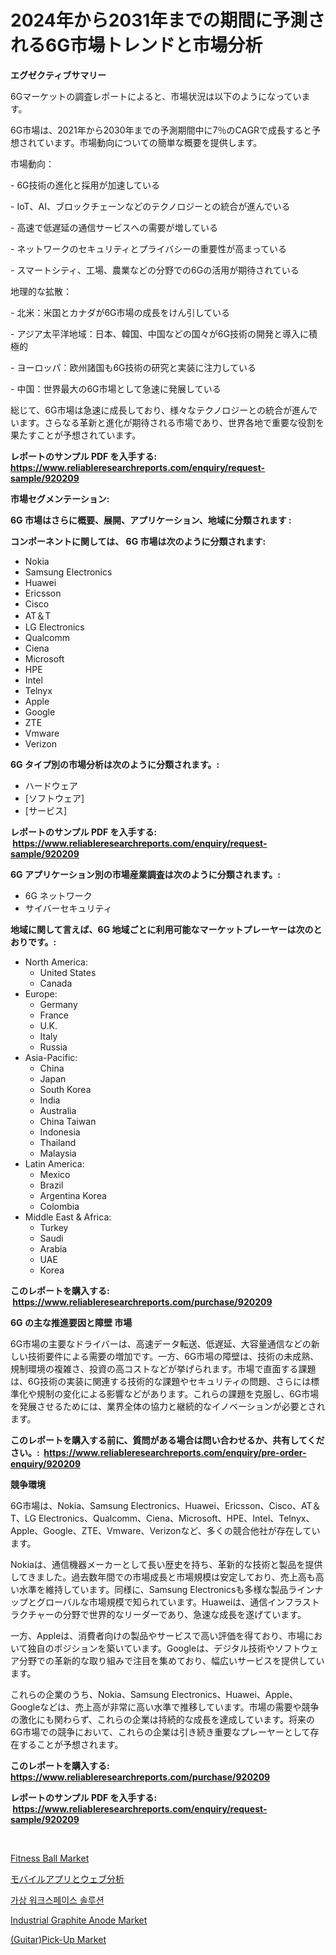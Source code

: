 <p><h1>2024年から2031年までの期間に予測される6G市場トレンドと市場分析</h1></p><p><strong>エグゼクティブサマリー</strong></p>
<p><p>6Gマーケットの調査レポートによると、市場状況は以下のようになっています。</p><p>6G市場は、2021年から2030年までの予測期間中に7％のCAGRで成長すると予想されています。市場動向についての簡単な概要を提供します。</p><p>市場動向：</p><p>- 6G技術の進化と採用が加速している</p><p>- IoT、AI、ブロックチェーンなどのテクノロジーとの統合が進んでいる</p><p>- 高速で低遅延の通信サービスへの需要が増している</p><p>- ネットワークのセキュリティとプライバシーの重要性が高まっている</p><p>- スマートシティ、工場、農業などの分野での6Gの活用が期待されている</p><p>地理的な拡散：</p><p>- 北米：米国とカナダが6G市場の成長をけん引している</p><p>- アジア太平洋地域：日本、韓国、中国などの国々が6G技術の開発と導入に積極的</p><p>- ヨーロッパ：欧州諸国も6G技術の研究と実装に注力している</p><p>- 中国：世界最大の6G市場として急速に発展している</p><p>総じて、6G市場は急速に成長しており、様々なテクノロジーとの統合が進んでいます。さらなる革新と進化が期待される市場であり、世界各地で重要な役割を果たすことが予想されています。</p></p>
<p><strong>レポートのサンプル PDF を入手する: <a href="https://www.reliableresearchreports.com/enquiry/request-sample/920209">https://www.reliableresearchreports.com/enquiry/request-sample/920209</a></strong></p>
<p><strong>市場セグメンテーション:</strong></p>
<p><strong> 6G 市場はさらに概要、展開、アプリケーション、地域に分類されます :</strong></p>
<p><strong>コンポーネントに関しては、 6G 市場は次のように分類されます: &nbsp;</strong></p>
<p><ul><li>Nokia</li><li>Samsung Electronics</li><li>Huawei</li><li>Ericsson</li><li>Cisco</li><li>AT＆T</li><li>LG Electronics</li><li>Qualcomm</li><li>Ciena</li><li>Microsoft</li><li>HPE</li><li>Intel</li><li>Telnyx</li><li>Apple</li><li>Google</li><li>ZTE</li><li>Vmware</li><li>Verizon</li></ul></p>
<p><strong> 6G タイプ別の市場分析は次のように分類されます。:</strong></p>
<p><ul><li>ハードウェア</li><li>[ソフトウェア]</li><li>[サービス]</li></ul></p>
<p><strong>レポートのサンプル PDF を入手する: &nbsp;<a href="https://www.reliableresearchreports.com/enquiry/request-sample/920209">https://www.reliableresearchreports.com/enquiry/request-sample/920209</a></strong></p>
<p><strong> 6G アプリケーション別の市場産業調査は次のように分類されます。:</strong></p>
<p><ul><li>6G ネットワーク</li><li>サイバーセキュリティ</li></ul></p>
<p><strong>地域に関して言えば、6G 地域ごとに利用可能なマーケットプレーヤーは次のとおりです。:</strong></p>
<p><ul>
    <li>
        North America:
        <ul>
            <li>United States</li>
            <li>Canada</li>
        </ul>
    </li>
    <li>
        Europe:
        <ul>
            <li>Germany</li>
            <li>France</li>
            <li>U.K.</li>
            <li>Italy</li>
            <li>Russia</li>
        </ul>
    </li>
    <li>
        Asia-Pacific:
        <ul>
            <li>China</li>
            <li>Japan</li>
            <li>South Korea</li>
            <li>India</li>
            <li>Australia</li>
            <li>China Taiwan</li>
            <li>Indonesia</li>
            <li>Thailand</li>
            <li>Malaysia</li>
        </ul>
    </li>
    <li>
        Latin America:
        <ul>
            <li>Mexico</li>
            <li>Brazil</li>
            <li>Argentina Korea</li>
            <li>Colombia</li>
        </ul>
    </li>
    <li>
        Middle East & Africa:
        <ul>
            <li>Turkey</li>
            <li>Saudi</li>
            <li>Arabia</li>
            <li>UAE</li>
            <li>Korea</li>
        </ul>
    </li>
    </ul></p>
<p><strong>このレポートを購入する: &nbsp;<a href="https://www.reliableresearchreports.com/purchase/920209">https://www.reliableresearchreports.com/purchase/920209</a></strong></p>
<p><strong>6G の主な推進要因と障壁 市場</strong></p>
<p><p>6G市場の主要なドライバーは、高速データ転送、低遅延、大容量通信などの新しい技術要件による需要の増加です。一方、6G市場の障壁は、技術の未成熟、規制環境の複雑さ、投資の高コストなどが挙げられます。市場で直面する課題は、6G技術の実装に関連する技術的な課題やセキュリティの問題、さらには標準化や規制の変化による影響などがあります。これらの課題を克服し、6G市場を発展させるためには、業界全体の協力と継続的なイノベーションが必要とされます。</p></p>
<p><strong>このレポートを購入する前に、質問がある場合は問い合わせるか、共有してください。:&nbsp; <a href="https://www.reliableresearchreports.com/enquiry/pre-order-enquiry/920209">https://www.reliableresearchreports.com/enquiry/pre-order-enquiry/920209</a></strong></p>
<p><strong>競争環境</strong></p>
<p><p>6G市場は、Nokia、Samsung Electronics、Huawei、Ericsson、Cisco、AT＆T、LG Electronics、Qualcomm、Ciena、Microsoft、HPE、Intel、Telnyx、Apple、Google、ZTE、Vmware、Verizonなど、多くの競合他社が存在しています。</p><p>Nokiaは、通信機器メーカーとして長い歴史を持ち、革新的な技術と製品を提供してきました。過去数年間での市場成長と市場規模は安定しており、売上高も高い水準を維持しています。同様に、Samsung Electronicsも多様な製品ラインナップとグローバルな市場規模で知られています。Huaweiは、通信インフラストラクチャーの分野で世界的なリーダーであり、急速な成長を遂げています。</p><p>一方、Appleは、消費者向けの製品やサービスで高い評価を得ており、市場において独自のポジションを築いています。Googleは、デジタル技術やソフトウェア分野での革新的な取り組みで注目を集めており、幅広いサービスを提供しています。</p><p>これらの企業のうち、Nokia、Samsung Electronics、Huawei、Apple、Googleなどは、売上高が非常に高い水準で推移しています。市場の需要や競争の激化にも関わらず、これらの企業は持続的な成長を達成しています。将来の6G市場での競争において、これらの企業は引き続き重要なプレーヤーとして存在することが予想されます。</p></p>
<p><strong>このレポートを購入する: &nbsp; <a href="https://www.reliableresearchreports.com/purchase/920209">https://www.reliableresearchreports.com/purchase/920209</a></strong></p>
<p><strong>レポートのサンプル PDF を入手する: &nbsp;<a href="https://www.reliableresearchreports.com/enquiry/request-sample/920209">https://www.reliableresearchreports.com/enquiry/request-sample/920209</a></strong><strong></strong></p>
<p>&nbsp;</p>
<p><p><a href="https://issuu.com/reportprime-2/docs/fitness-ball-market-size-2030.pptx">Fitness Ball Market</a></p><p><a href="https://github.com/oqoeusbvpadwjs08/Market-Research-Report-List-1/blob/main/5292606183056.md">モバイルアプリとウェブ分析</a></p><p><a href="https://github.com/sougarounis/Market-Research-Report-List-2/blob/main/7713132183056.md">가상 워크스페이스 솔루션</a></p><p><a href="https://issuu.com/reportprime-2/docs/industrial-graphite-anode-market-size-2030.pptx">Industrial Graphite Anode Market</a></p><p><a href="https://github.com/lataunyatinikmelvin59ilbd0dv/Market-Research-Report-List-1/blob/main/guitarpick-up-market.md">(Guitar)Pick-Up Market</a></p></p>